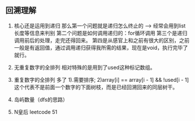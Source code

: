 ## 回溯理解
1. 核心还是运用到递归
那么第一个问题就是递归怎么终止的 ——> 经常会用到list长度等信息来判别
第二个问题是如何调用递归的：for循环调用
第三个是递归调用前后的处理，走完还得回来。
第四是从感官上和之前有很大的区别，之前一般是有返回值，通过调用递归获得我所需的结果，现在是void，执行完毕了就行。


1. 无重复数字的全排列
相对特殊的是用到了used这种标记数组。

2. 重复数字的全排列
多了 1).需要排序;   2)array[i] == array[i - 1] && !used[i - 1] 
这个代表不是前面一个数字的下面树枝，而是已经回溯回来的同层树干。

3. 岛屿数量（dfs的思路）



4. N皇后
leetcode 51

